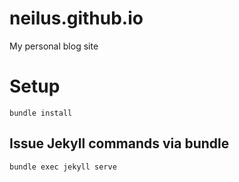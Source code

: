 # neilus.github.io
My personal blog site

# Setup

    bundle install

## Issue Jekyll commands via bundle

    bundle exec jekyll serve
